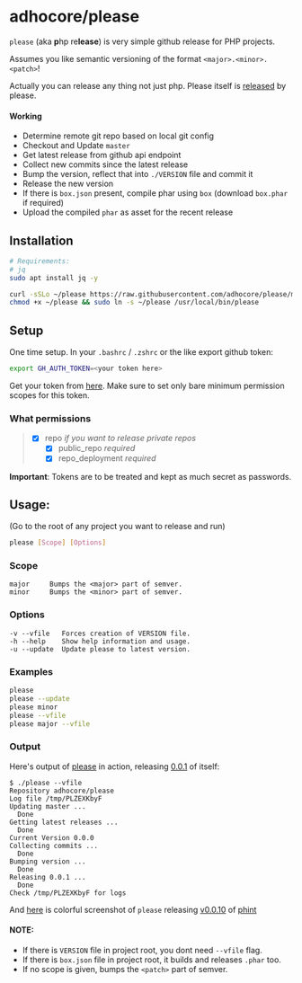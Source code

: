 # adhocore/please

`please` (aka **p**hp re**lease**) is very simple github release for PHP projects.

Assumes you like semantic versioning of the format `<major>.<minor>.<patch>`!

Actually you can release any thing not just php. Please itself is [released](https://github.com/adhocore/please/releases/tag/0.0.1) by please.

#### Working

- Determine remote git repo based on local git config
- Checkout and Update `master`
- Get latest release from github api endpoint
- Collect new commits since the latest release
- Bump the version, reflect that into `./VERSION` file and commit it
- Release the new version
- If there is `box.json` present, compile phar using `box`
  (download `box.phar` if required)
- Upload the compiled `phar` as asset for the recent release

## Installation

```sh
# Requirements:
# jq
sudo apt install jq -y

curl -sSLo ~/please https://raw.githubusercontent.com/adhocore/please/master/please
chmod +x ~/please && sudo ln -s ~/please /usr/local/bin/please
```

## Setup 

One time setup. In your `.bashrc` / `.zshrc` or the like export github token:

```sh 
export GH_AUTH_TOKEN=<your token here>
```

Get your token from [here](https://github.com/settings/tokens/new). 
Make sure to set only bare minimum permission scopes for this token.

### What permissions

> - [x] repo               *if you want to release private repos*
>   - [x] public_repo      *required*
>   - [x] repo_deployment  *required*

**Important**: Tokens are to be treated and kept as much secret as passwords.

## Usage:

(Go to the root of any project you want to release and run)

```sh
please [Scope] [Options]
```

### Scope

```
major     Bumps the <major> part of semver.
minor     Bumps the <minor> part of semver.
```

### Options

```
-v --vfile   Forces creation of VERSION file.
-h --help    Show help information and usage.
-u --update  Update please to latest version.
```

### Examples

```sh
please
please --update
please minor
please --vfile
please major --vfile
```

### Output

Here's output of [please](./please) in action, releasing [0.0.1](https://github.com/adhocore/please/releases/tag/0.0.1) of itself:

```
$ ./please --vfile
Repository adhocore/please
Log file /tmp/PLZEXKbyF
Updating master ...
  Done
Getting latest releases ...
  Done
Current Version 0.0.0
Collecting commits ...
  Done
Bumping version ...
  Done
Releasing 0.0.1 ...
  Done
Check /tmp/PLZEXKbyF for logs
```

And [here](https://i.imgur.com/mQaiAuk.png) is colorful screenshot of `please` releasing [v0.0.10](https://github.com/adhocore/phint/releases/v0.0.10) of [phint](https://github.com/adhocore/phint)

#### NOTE:
- If there is `VERSION` file in project root, you dont need `--vfile` flag.
- If there is `box.json` file in project root, it builds and releases `.phar` too.
- If no scope is given, bumps the `<patch>` part of semver.
